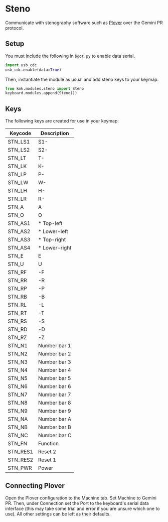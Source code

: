# Steno

Communicate with stenography software such as [Plover](https://www.openstenoproject.org/plover/) over the Gemini PR protocol.

## Setup

You must include the following in `boot.py` to enable data serial.

```python
import usb_cdc
usb_cdc.enable(data=True)
```

Then, instantiate the module as usual and add steno keys to your keymap.

```python
from kmk.modules.steno import Steno
keyboard.modules.append(Steno())
```

## Keys

The following keys are created for use in your keymap:

| Keycode   | Description   |
|-----------|---------------|
| STN_LS1   | S1-           |
| STN_LS2   | S2-           |
| STN_LT    | T-            |
| STN_LK    | K-            |
| STN_LP    | P-            |
| STN_LW    | W-            |
| STN_LH    | H-            |
| STN_LR    | R-            |
| STN_A     | A             |
| STN_O     | O             |
| STN_AS1   | * Top-left    |
| STN_AS2   | * Lower-left  |
| STN_AS3   | * Top-right   |
| STN_AS4   | * Lower-right |
| STN_E     | E             |
| STN_U     | U             |
| STN_RF    | -F            |
| STN_RR    | -R            |
| STN_RP    | -P            |
| STN_RB    | -B            |
| STN_RL    | -L            |
| STN_RT    | -T            |
| STN_RS    | -S            |
| STN_RD    | -D            |
| STN_RZ    | -Z            |
| STN_N1    | Number bar 1  |
| STN_N2    | Number bar 2  |
| STN_N3    | Number bar 3  |
| STN_N4    | Number bar 4  |
| STN_N5    | Number bar 5  |
| STN_N6    | Number bar 6  |
| STN_N7    | Number bar 7  |
| STN_N8    | Number bar 8  |
| STN_N9    | Number bar 9  |
| STN_NA    | Number bar A  |
| STN_NB    | Number bar B  |
| STN_NC    | Number bar C  |
| STN_FN    | Function      |
| STN_RES1  | Reset 2       |
| STN_RES2  | Reset 1       |
| STN_PWR   | Power         |

## Connecting Plover

Open the Plover configuration to the Machine tab. Set Machine to Gemini PR. Then, under Connection set the Port to the keyboard's serial data interface (this may take some trial and error if you are unsure which one to use). All other settings can be left as their defaults.
